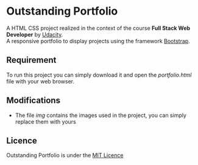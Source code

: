 # Outstanding Portfolio

A HTML CSS project realized in the context of the course **Full Stack Web Developer** by [Udacity](https://udacity.com).   
A responsive portfolio to display projects using the framework [Bootstrap](http://getbootstrap.com/).  

## Requirement
To run this project you can simply download it and open the *portfolio.html* file with your web browser.

## Modifications
- The file *img* contains the images used in the project, you can simply replace them with yours

## Licence
Outstanding Portfolio is under the [MIT Licence](https://choosealicense.com/licenses/mit/)

